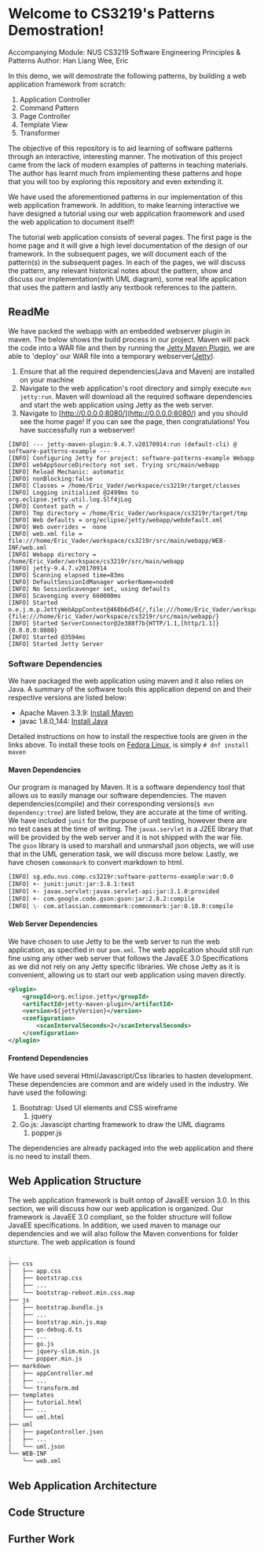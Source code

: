 # Welcome to CS3219's Patterns Demostration! 

Accompanying Module: NUS CS3219 Software Engineering Principles & Patterns
Author: Han Liang Wee, Eric

In this demo, we will demostrate the following patterns, by building a web application framework from scratch:

1. Application Controller
1. Command Pattern
1. Page Controller
1. Template View
1. Transformer

The objective of this repository is to aid learning of software patterns through an interactive, interesting manner. The motivation of this project came from the lack of modern examples of patterns in teaching materials. The author has learnt much from implementing these patterns and hope that you will too by exploring this repository and even extending it.

We have used the aforementioned patterns in our implementation of this web application framework. In addition, to make learning interactive we have designed a tutorial using our web application fraomework and used the web application to document itself!

The tutorial web application consists of several pages. The first page is the home page and it will give a high level documentation of the design of our framework. In the subsequent pages, we will document each of the pattern(s) in the subsequent pages. In each of the pages, we will discuss the pattern, any relevant historical notes about the pattern, show and discuss our implementation(with UML diagram), some real life application that uses the pattern and lastly any textbook references to the pattern.

## ReadMe

We have packed the webapp with an embedded webserver plugin in maven. The <diagram> below shows the build process in our project. Maven will pack the code into a WAR file and then by running the [Jetty Maven Plugin](https://www.eclipse.org/jetty/documentation/9.4.x/jetty-maven-plugin.html), we are able to 'deploy' our WAR file into a temporary webserver([Jetty](https://www.eclipse.org/jetty/)). 

1. Ensure that all the required dependencies(Java and Maven) are installed on your machine
1. Navigate to the web application's root directory and simply execute `mvn jetty:run`. Maven will download all the required software dependencies and start the web application using Jetty as the web server.
1. Navigate to [http://0.0.0.0:8080/](http://0.0.0.0:8080/) and you should see the home page! If you can see the page, then congratulations! You have successfully run a webserver!

```
[INFO] --- jetty-maven-plugin:9.4.7.v20170914:run (default-cli) @ software-patterns-example ---
[INFO] Configuring Jetty for project: software-patterns-example Webapp
[INFO] webAppSourceDirectory not set. Trying src/main/webapp
[INFO] Reload Mechanic: automatic
[INFO] nonBlocking:false
[INFO] Classes = /home/Eric_Vader/workspace/cs3219r/target/classes
[INFO] Logging initialized @2499ms to org.eclipse.jetty.util.log.Slf4jLog
[INFO] Context path = /
[INFO] Tmp directory = /home/Eric_Vader/workspace/cs3219r/target/tmp
[INFO] Web defaults = org/eclipse/jetty/webapp/webdefault.xml
[INFO] Web overrides =  none
[INFO] web.xml file = file:///home/Eric_Vader/workspace/cs3219r/src/main/webapp/WEB-INF/web.xml
[INFO] Webapp directory = /home/Eric_Vader/workspace/cs3219r/src/main/webapp
[INFO] jetty-9.4.7.v20170914
[INFO] Scanning elapsed time=83ms
[INFO] DefaultSessionIdManager workerName=node0
[INFO] No SessionScavenger set, using defaults
[INFO] Scavenging every 660000ms
[INFO] Started o.e.j.m.p.JettyWebAppContext@460b6d54{/,file:///home/Eric_Vader/workspace/cs3219r/src/main/webapp/,AVAILABLE}{file:///home/Eric_Vader/workspace/cs3219r/src/main/webapp/}
[INFO] Started ServerConnector@2e388f7b{HTTP/1.1,[http/1.1]}{0.0.0.0:8080}
[INFO] Started @3594ms
[INFO] Started Jetty Server
```

### Software Dependencies

We have packaged the web application using maven and it also relies on Java. A summary of the software tools this application depend on and their respective versions are listed below:

 * Apache Maven 3.3.9: [Install Maven](https://maven.apache.org/install.html)
 * javac 1.8.0\_144: [Install Java](https://www.java.com/en/download/help/download_options.xml)

Detailed instructions on how to install the respective tools are given in the links above. To install these tools on [Fedora Linux](https://getfedora.org/en/workstation/download/), is simply `# dnf install maven`

#### Maven Dependencies

Our program is managed by Maven. It is a software dependency tool that allows us to easily manage our software dependencies. The maven dependencies(compile) and their corresponding versions(`$ mvn dependency:tree`) are listed below, they are accurate at the time of writing. We have included `junit` for the purpose of unit testing, however there are no test cases at the time of writing. The `javax.servlet` is a J2EE library that will be provided by the web server and it is not shipped with the war file. The `gson` library is used to marshall and unmarshall json objects, we will use that in the UML generation task, we will discuss more below. Lastly, we have chosen `commonmark` to convert markdown to html.

```bash
[INFO] sg.edu.nus.comp.cs3219r:software-patterns-example:war:0.0
[INFO] +- junit:junit:jar:3.8.1:test
[INFO] +- javax.servlet:javax.servlet-api:jar:3.1.0:provided
[INFO] +- com.google.code.gson:gson:jar:2.8.2:compile
[INFO] \- com.atlassian.commonmark:commonmark:jar:0.10.0:compile
```

#### Web Server Dependencies
We have chosen to use Jetty to be the web server to run the web application, as specified in our `pom.xml`. The web application should still run fine using any other web server that follows the JavaEE 3.0 Specifications as we did not rely on any Jetty specific libraries. We chose Jetty as it is convenient, allowing us to start our web application using maven directly.

```xml
<plugin>
	<groupId>org.eclipse.jetty</groupId>
	<artifactId>jetty-maven-plugin</artifactId>
	<version>${jettyVersion}</version>
	<configuration>
		<scanIntervalSeconds>2</scanIntervalSeconds>
	</configuration>
</plugin>
```

#### Frontend Dependencies

We have used several Html/Javascript/Css libraries to hasten development. These dependencies are common and are widely used in the industry. We have used the following:

1. Bootstrap: Used UI elements and CSS wireframe
	1. jquery
1. Go.js: Javascipt charting framework to draw the UML diagrams
	1. popper.js

The dependencies are already packaged into the web application and there is no need to install them.

## Web Application Structure

The web application framework is built ontop of JavaEE version 3.0. In this section, we will discuss how our web application is organized. Our framework is JavaEE 3.0 compliant, so the folder structure will follow JavaEE specifications. In addition, we used maven to manage our dependencies and we will also follow the Maven conventions for folder sturcture. The web application is found 

```bash
.
├── css
│   ├── app.css
│   ├── bootstrap.css
│   ├── ...
│   └── bootstrap-reboot.min.css.map
├── js
│   ├── bootstrap.bundle.js
│   ├── ...
│   ├── bootstrap.min.js.map
│   ├── go-debug.d.ts
│   ├── ...
│   ├── go.js
│   ├── jquery-slim.min.js
│   └── popper.min.js
├── markdown
│   ├── appController.md
│   ├── ...
│   └── transform.md
├── templates
│   ├── tutorial.html
│   ├── ...
│   └── uml.html
├── uml
│   ├── pageController.json
│   ├── ...
│   └── uml.json
└── WEB-INF
    └── web.xml
```

## Web Application Architecture


## Code Structure

## Further Work
